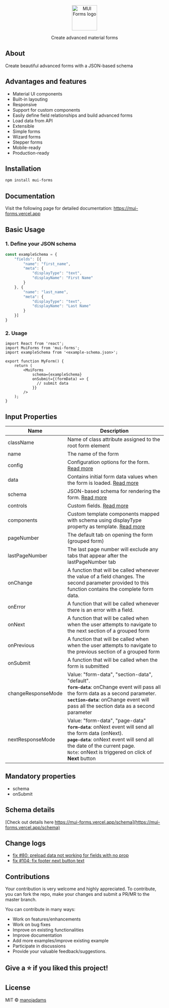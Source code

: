 <div>
    <div align="center">
        <a href="https://mui.com/core/" rel="noopener" target="_blank"><img width="80" src="https://mui-forms.vercel.app/logos/logo.png" alt="MUI Forms logo"></a>
    </div>
  <p align="center">Create advanced material forms</p>
</div>

## About
Create beautiful advanced forms with a JSON-based schema
  
## Advantages and features
- Material UI components
- Built-in layouting
- Responsive
- Support for custom components
- Easily define field relationships and build advanced forms
- Load data from API
- Extensible
- Simple forms
- Wizard forms
- Stepper forms
- Mobile-ready
- Production-ready

## Installation

```bash
npm install mui-forms
```

## Documentation
Visit the following page for detailed documentation: https://mui-forms.vercel.app

## Basic Usage

### 1. Define your JSON schema
```typescript
const exampleSchema = {
    "fields": [{
        "name": "first_name",
        "meta": {
            "displayType": "text",
            "displayName": "First Name"
        }
    }, {
        "name": "last_name",
        "meta": {
            "displayType": "text",
            "displayName": "Last Name"
        }
    }]
}
```
### 2. Usage

```tsx
import React from 'react';
import MuiForms from 'mui-forms';
import exampleSchema from '<example-schema.json>';

export function MyForm() {
    return (
        <MuiForms
            schema={exampleSchema}
            onSubmit={(formData) => {
              // submit data
            }}
        />
    );
}
```

## Input Properties

| Name               | Description           |
| ------------------ | ---------------------------------------- |
| className          | Name of class attribute assigned to the root form element |
| name               | The name of the form  |
| config             | Configuration options for the form. [Read more](https://mui-forms.vercel.app/config)  |
| data               | Contains initial form data values when the form is loaded. [Read more](https://mui-forms.vercel.app/preload-data)  |
| schema             | JSON-based schema for rendering the form. [Read more](https://mui-forms.vercel.app/schema)  |
| controls           | Custom fields. [Read more](https://mui-forms.vercel.app/custom-fields/about)  |
| components         | Custom template components mapped with schema using displayType property as template. [Read more](https://mui-forms.vercel.app/custom-fields/custom-components)  |
| pageNumber         | The default tab on opening the form (grouped form) |
| lastPageNumber     | The last page number will exclude any tabs that appear after the lastPageNumber tab |
| onChange           | A function that will be called whenever the value of a field changes. The second parameter provided to this function contains the complete form data. |
| onError            | A function that will be called whenever there is an error with a field. |
| onNext             | A function that will be called when when the user attempts to navigate to the next section of a grouped form |
| onPrevious         | A function that will be called when when the user attempts to navigate to the previous section of a grouped form |
| onSubmit           | A function that will be called when the form is submitted |
| changeResponseMode | Value: "form-data", "section-data", "default". <br /> **`form-data`**: onChange event will pass all the form data as a second parameter. <br />**`section-data`**: onChange event will pass all the section data as a second parameter |
| nextResponseMode   | Value: "form-data", "page-data" <br/> **`form-data`**: onNext event will send all the form data (onNext). <br /> **`page-data`**: onNext event will send all the date of the current page. <br/> `Note`: onNext is triggered on click of **Next** button |


## Mandatory properties
- schema
- onSubmit

## Schema details
[Check out details here https://mui-forms.vercel.app/schema](https://mui-forms.vercel.app/schema)

## Change logs
- [fix #80: preload data not working for fields with no prop](https://github.com/manojadams/metaforms-core/issues/80)
- [fix #104: fix footer next button text](https://github.com/manojadams/mui-forms/issues/104)

## Contributions

Your contribution is very welcome and highly appreciated. To contribute, you can fork the repo, make your changes and submit a PR/MR to the master branch.

You can contribute in many ways:
- Work on features/enhancements
- Work on bug fixes
- Improve on existing functionalities
- Improve documentation
- Add more examples/improve existing example
- Participate in discussions
- Provide your valuable feedback/suggestions.

## Give a ⭐️ if you liked this project!

## License

MIT © [manojadams](https://github.com/manojadams)
